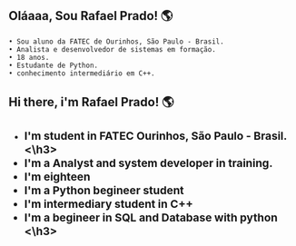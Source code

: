 <h2> Oláaaa, Sou Rafael Prado! 🌎 </h2>
  
    • Sou aluno da FATEC de Ourinhos, São Paulo - Brasil.
    • Analista e desenvolvedor de sistemas em formação.
    • 18 anos.
    • Estudante de Python.
    • conhecimento intermediário em C++.
  
  
  <h2> Hi there, i'm Rafael Prado! 🌎
  <h3>
  <ul>
      <li> <h3>I'm student in FATEC Ourinhos, São Paulo - Brasil.<\h3> 
      <li> I'm a Analyst and system developer in training. 
      <li> I'm eighteen 
      <li> I'm a Python begineer student 
      <li> I'm intermediary student in C++ 
      <li> I'm a begineer in SQL and Database with python 
 <\h3>
